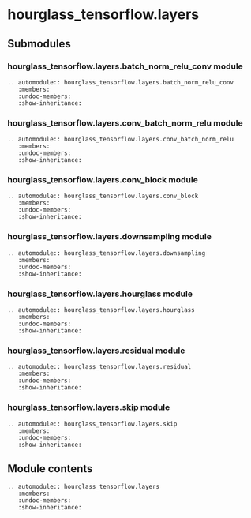 # hourglass\_tensorflow.layers

## Submodules

### hourglass\_tensorflow.layers.batch\_norm\_relu\_conv module

```{eval-rst}
.. automodule:: hourglass_tensorflow.layers.batch_norm_relu_conv
   :members:
   :undoc-members:
   :show-inheritance:
```

### hourglass\_tensorflow.layers.conv\_batch\_norm\_relu module

```{eval-rst}
.. automodule:: hourglass_tensorflow.layers.conv_batch_norm_relu
   :members:
   :undoc-members:
   :show-inheritance:
```

### hourglass\_tensorflow.layers.conv\_block module

```{eval-rst}
.. automodule:: hourglass_tensorflow.layers.conv_block
   :members:
   :undoc-members:
   :show-inheritance:
```

### hourglass\_tensorflow.layers.downsampling module

```{eval-rst}
.. automodule:: hourglass_tensorflow.layers.downsampling
   :members:
   :undoc-members:
   :show-inheritance:
```

### hourglass\_tensorflow.layers.hourglass module

```{eval-rst}
.. automodule:: hourglass_tensorflow.layers.hourglass
   :members:
   :undoc-members:
   :show-inheritance:
```

### hourglass\_tensorflow.layers.residual module

```{eval-rst}
.. automodule:: hourglass_tensorflow.layers.residual
   :members:
   :undoc-members:
   :show-inheritance:
```

### hourglass\_tensorflow.layers.skip module

```{eval-rst}
.. automodule:: hourglass_tensorflow.layers.skip
   :members:
   :undoc-members:
   :show-inheritance:
```

## Module contents

```{eval-rst}
.. automodule:: hourglass_tensorflow.layers
   :members:
   :undoc-members:
   :show-inheritance:
```
